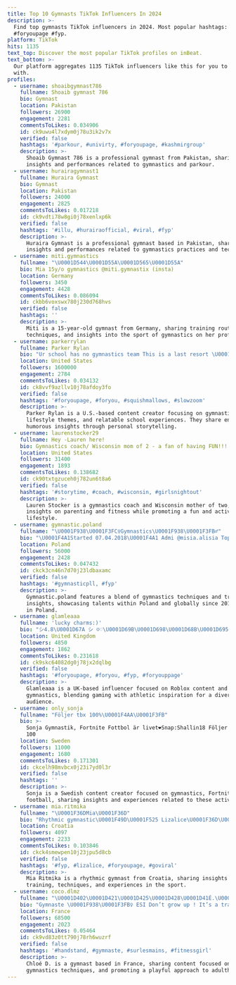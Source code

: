 ```yaml
---
title: Top 10 Gymnasts TikTok Influencers In 2024
description: >-
  Find top gymnasts TikTok influencers in 2024. Most popular hashtags: #foryou
  #foryoupage #fyp.
platform: TikTok
hits: 1135
text_top: Discover the most popular TikTok profiles on inBeat.
text_bottom: >-
  Our platform aggregates 1135 TikTok influencers like this for you to connect
  with.
profiles:
  - username: shoaibgymnast786
    fullname: Shoaib gymnast 786
    bio: Gymnast
    location: Pakistan
    followers: 26900
    engagement: 2281
    commentsToLikes: 0.034906
    id: ck9uwu4l7xdym0j78u3ik2v7x
    verified: false
    hashtags: '#parkour, #univirty, #foryoupage, #kashmirgroup'
    description: >-
      Shoaib Gymnast 786 is a professional gymnast from Pakistan, sharing
      insights and performances related to gymnastics and parkour.
  - username: hurairagymnast1
    fullname: Huraira Gymnast
    bio: Gymnast
    location: Pakistan
    followers: 24000
    engagement: 2825
    commentsToLikes: 0.017218
    id: ck9vdti78w8gi0j78xenlxp6k
    verified: false
    hashtags: '#illu, #hurairaofficial, #viral, #fyp'
    description: >-
      Huraira Gymnast is a professional gymnast based in Pakistan, sharing
      insights and performances related to gymnastics practices and techniques.
  - username: miti.gymnastics
    fullname: "\U0001D544\U0001D55A\U0001D565\U0001D55A"
    bio: Mia 15y/o gymnastics @miti.gymnastix (insta)
    location: Germany
    followers: 3450
    engagement: 4428
    commentsToLikes: 0.086094
    id: ckbb6voxswx780j230d768hvs
    verified: false
    hashtags: ''
    description: >-
      Miti is a 15-year-old gymnast from Germany, sharing training routines,
      techniques, and insights into the sport of gymnastics on her profile.
  - username: parkerrylan
    fullname: Parker Rylan
    bio: "Ur school has no gymnastics team This is a last resort \U0001F644 he/they"
    location: United States
    followers: 1600000
    engagement: 2784
    commentsToLikes: 0.034132
    id: ck8vvf9azllv10j78afdoy3fo
    verified: false
    hashtags: '#foryoupage, #foryou, #squishmallows, #slowzoom'
    description: >-
      Parker Rylan is a U.S.-based content creator focusing on gymnastics,
      lifestyle themes, and relatable school experiences. They share engaging,
      humorous insights through personal storytelling.
  - username: laurenstocker29
    fullname: Hey -Lauren here!
    bio: Gymnastics coach/ Wisconsin mom of 2 - a fan of having FUN!!!
    location: United States
    followers: 31400
    engagement: 1893
    commentsToLikes: 0.138682
    id: ck90txtgzuceh0j782un6t8a6
    verified: false
    hashtags: '#storytime, #coach, #wisconsin, #girlsnightout'
    description: >-
      Lauren Stocker is a gymnastics coach and Wisconsin mother of two, sharing
      insights on parenting and fitness while promoting a fun and active
      lifestyle.
  - username: gymnastic.poland
    fullname: "\U0001F938\U0001F3FC♀️Gymnastics\U0001F938\U0001F3FB♂️"
    bio: "\U0001F4A1Started 07.04.2018\U0001F4A1 Admi @misia.alisia Top 2 in \U0001F1F5\U0001F1F1 Top 20 in\U0001F30D #gymnasticpll"
    location: Poland
    followers: 56000
    engagement: 2428
    commentsToLikes: 0.047432
    id: ckck3cn46n7d70j23ldbaxamc
    verified: false
    hashtags: '#gymnasticpll, #fyp'
    description: >-
      Gymnastic.poland features a blend of gymnastics techniques and training
      insights, showcasing talents within Poland and globally since 2018. Based
      in Poland.
  - username: glamleaaa
    fullname: 'lucky charms:)'
    bio: "シ︎4.8\U0001D67A シ︎ ☺︎︎♡︎\U0001D69B\U0001D698\U0001D68B\U0001D695\U0001D698\U0001D6A1♡︎☺︎︎ ♡r- gymnastlea16♡"
    location: United Kingdom
    followers: 4850
    engagement: 1862
    commentsToLikes: 0.231618
    id: ck9skc64082dg0j78jx2dqlbg
    verified: false
    hashtags: '#foryoupage, #foryou, #fyp, #foryouppage'
    description: >-
      Glamleaaa is a UK-based influencer focused on Roblox content and
      gymnastics, blending gaming with athletic inspiration for a diverse
      audience.
  - username: only_sonja
    fullname: "Följer tbx 100%\U0001F4AA\U0001F3FB"
    bio: >-
      Sonja Gymnastik, Fortnite Fottbol är livet❤️Snap:Shallin18 Följer tillbaka
      100
    location: Sweden
    followers: 11000
    engagement: 1680
    commentsToLikes: 0.171301
    id: ckcelh98mvbcx0j23i7yd0l3r
    verified: false
    hashtags: ''
    description: >-
      Sonja is a Swedish content creator focused on gymnastics, Fortnite, and
      football, sharing insights and experiences related to these activities.
  - username: mia.ritmika
    fullname: "\U0001F36DMia\U0001F36D"
    bio: "Rhythmic gymnastic\U0001F49D\U0001F525 Lizalice\U0001F36D\U0001F441\U0001F36D Ana\U0001F30F\U0001F97A❤\U0001F36D Croatia\U0001F1ED\U0001F1F7❣"
    location: Croatia
    followers: 4097
    engagement: 2233
    commentsToLikes: 0.103846
    id: ckck4smewpen10j23jpu5d8cb
    verified: false
    hashtags: '#fyp, #lizalice, #foryoupage, #goviral'
    description: >-
      Mia Ritmika is a rhythmic gymnast from Croatia, sharing insights into her
      training, techniques, and experiences in the sport.
  - username: coco.dlmz
    fullname: "\U0001D402\U0001D421\U0001D425\U0001D428\U0001D41É.\U0001D403"
    bio: "Gymnaste \U0001F938\U0001F3FB‍♀️ ESI Don’t grow up ! It’s a trap. \U0001F343 \U0001F4E9 coco.dlmz12@gmail.com"
    location: France
    followers: 68500
    engagement: 2023
    commentsToLikes: 0.05464
    id: ck9vd83z0tt790j78rh6wuzrf
    verified: false
    hashtags: '#handstand, #gymnaste, #surlesmains, #fitnessgirl'
    description: >-
      Chloé D. is a gymnast based in France, sharing content focused on fitness,
      gymnastics techniques, and promoting a playful approach to adulthood.
---
```


